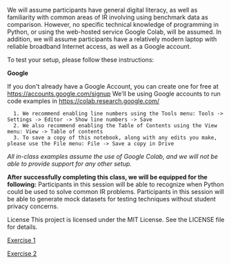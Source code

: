 We will assume participants have general digital literacy, as well as familiarity with common areas of IR involving using benchmark data as comparison. However, no specific technical knowledge of programming in Python, or using the web-hosted service Google Colab, will be assumed. In addition, we will assume participants have a relatively modern laptop with reliable broadband Internet access, as well as a Google account.


To test your setup, please follow these instructions:

**Google**

If you don't already have a Google Account, you can create one for free at https://accounts.google.com/signup
We'll be using Google accounts to run code examples in https://colab.research.google.com/

      1. We recommend enabling line numbers using the Tools menu: Tools -> Settings -> Editor -> Show line numbers -> Save
      2. We also recommend enabling the Table of Contents using the View menu: View -> Table of contents
      3. To save a copy of this notebook, along with any edits you make, please use the File menu: File -> Save a copy in Drive


_All in-class examples assume the use of Google Colab, and we will not be able to provide support for any other setup._

**After successfully completing this class, we will be equipped for the following:**
Participants in this session will be able to recognize when Python could be used to solve common IR problems. Participants in this session will be able to generate mock datasets for testing techniques without student privacy concerns.


License
This project is licensed under the MIT License. See the LICENSE file for details.


[Exercise 1](https://colab.research.google.com/drive/1AMVH_S_l00s7JfUDN0pXMcBjhHkiROX5#scrollTo=QHV7o0uFj-ty)

[Exercise 2](https://colab.research.google.com/drive/1PRrmxWdIjXkG6uxg2Zy41W8VDSrKcgi1#scrollTo=xRUzgGInqndj)
